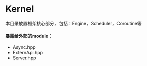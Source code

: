 # Kernel

本目录放置框架核心部分，包括：Engine，Scheduler，Coroutine等

#### 暴露给外部的module：
- Async.hpp
- ExternApi.hpp
- Server.hpp